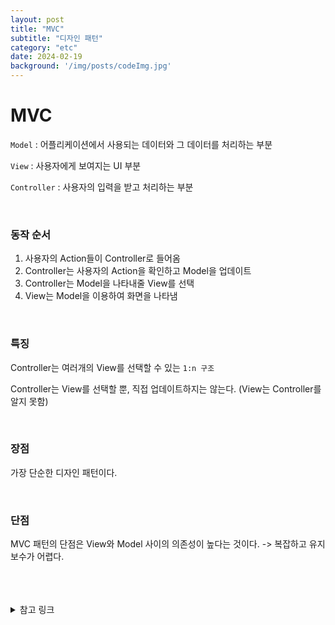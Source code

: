 ```yaml
---
layout: post
title: "MVC"
subtitle: "디자인 패턴"
category: "etc"
date: 2024-02-19
background: '/img/posts/codeImg.jpg'
---
```


# MVC

`Model` : 어플리케이션에서 사용되는 데이터와 그 데이터를 처리하는 부분

`View` : 사용자에게 보여지는 UI 부분

`Controller` : 사용자의 입력을 받고 처리하는 부분

<br>

### 동작 순서

1. 사용자의 Action들이 Controller로 들어옴
2. Controller는 사용자의 Action을 확인하고 Model을 업데이트
3. Controller는 Model을 나타내줄 View를 선택
4. View는 Model을 이용하여 화면을 나타냄

<br>

### 특징

Controller는 여러개의 View를 선택할 수 있는 `1:n 구조`

Controller는 View를 선택할 뿐, 직접 업데이트하지는 않는다. (View는 Controller를 알지 못함)

<br>

### 장점

가장 단순한 디자인 패턴이다.

<br>

### 단점

MVC 패턴의 단점은 View와 Model 사이의 의존성이 높다는 것이다. -> 복잡하고 유지보수가 어렵다.



<br>
<br>
<br>

<details>
<summary>참고 링크</summary>
<div markdown="1">
<https://beomy.tistory.com/43>
<div>